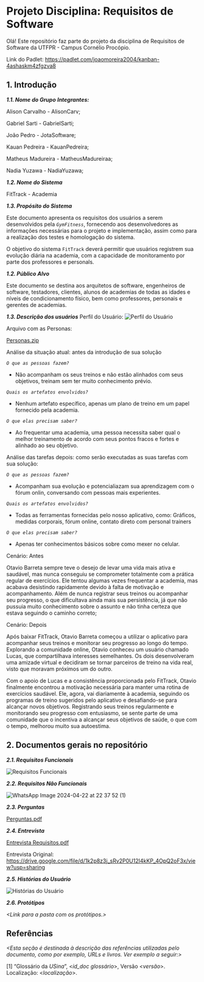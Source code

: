 
# Projeto Disciplina: Requisitos de Software

Olá! Este repositório faz parte do projeto da disciplina de Requisitos de Software da UTFPR - Campus Cornélio Procópio. 

Link do Padlet: https://padlet.com/joaomoreira2004/kanban-4ashaskm4zfgzva8

## 1. Introdução

***1.1.  Nome do Grupo***
***Integrantes:***

Alison Carvalho - AlisonCarv;

Gabriel Sarti - GabrielSarti;

João Pedro - JotaSoftware;

Kauan Pedreira - KauanPedreira;

Matheus Madureira - MatheusMadureiraa;

Nadia Yuzawa - NadiaYuzawa;

***1.2.  Nome do Sistema***

FitTrack - Academia

***1.3.  Propósito do Sistema***

Este documento apresenta os requisitos dos usuários a serem desenvolvidos pela *`GymFitness`*, fornecendo aos desenvolvedores as informações necessárias para o projeto e implementação, assim como para a realização dos testes e homologação do sistema.

O objetivo do sistema `FitTrack` deverá permitir que usuários registrem sua evolução diária na academia, com a capacidade de monitoramento por parte dos professores e personals.

***1.2.  Público Alvo***

Este documento se destina aos arquitetos de software, engenheiros de software, testadores, clientes, alunos de academias de todas as idades e níveis de condicionamento físico, bem como professores, personais e gerentes de academias.

***1.3. Descrição dos usuários***
Perfil do Usuário:
![Perfil do Usuário](https://github.com/RequisitosSOFTWARE/requisitos-software/assets/164585659/c7b3f7f1-d153-4f3b-8cec-0d92ba4af74f)

Arquivo com as Personas:

[Personas.zip](https://github.com/RequisitosSOFTWARE/requisitos-software/files/14912357/Personas.zip)


Análise da situação atual: antes da introdução de sua solução

*`O que as pessoas fazem?`*
- Não acompanham os seus treinos e não estão alinhados com seus objetivos, treinam sem ter muito conhecimento prévio.
  
*`Quais os artefatos envolvidos?`*
- Nenhum artefato específico, apenas um plano de treino em um papel fornecido pela academia.
  
*`O que elas precisam saber?`*
- Ao frequentar uma academia, uma pessoa necessita saber qual o melhor treinamento de acordo com seus pontos fracos e fortes e alinhado ao seu objetivo.


Análise das tarefas depois: como serão executadas as suas tarefas com sua solução:

*`O que as pessoas fazem?`*
- Acompanham sua evolução e potencialiazam sua aprendizagem com o fórum onlin, conversando com pessoas mais experientes.
  
*`Quais os artefatos envolvidos?`*
- Todas as ferramentas fornecidas pelo nosso aplicativo, como: Gráficos, medidas corporais, fórum online, contato direto com personal trainers
  
*`O que elas precisam saber?`*
- Apenas ter conhecimentos básicos sobre como mexer no celular.

Cenário: Antes

Otavio Barreta sempre teve o desejo de levar uma vida mais ativa e saudável, mas nunca conseguiu se comprometer totalmente com a prática regular de exercícios. Ele tentou algumas vezes frequentar a academia, mas acabava desistindo rapidamente devido à falta de motivação e acompanhamento.
Além de nunca registrar seus treinos ou acompanhar seu progresso, o que dificultava ainda mais sua persistência, já que não pussuia muito conhecimento sobre o assunto e não tinha certeza que estava seguindo o caminho correto;

Cenário: Depois

Após baixar FitTrack, Otavio Barreta começou a utilizar o aplicativo para acompanhar seus treinos e monitorar seu progresso ao longo do tempo. Explorando a comunidade online, Otavio conheceu um usuário chamado Lucas, que compartilhava interesses semelhantes. Os dois desenvolveram uma amizade virtual e decidiram se tornar parceiros de treino na vida real, visto que moravam próximos um do outro.

Com o apoio de Lucas e a consistência proporcionada pelo FitTrack, Otavio finalmente encontrou a motivação necessária para manter uma rotina de exercícios saudável. Ele, agora, vai diariamente à academia, seguindo os programas de treino sugeridos pelo aplicativo e desafiando-se para alcançar novos objetivos. Registrando seus treinos regularmente e monitorando seu progresso com entusiasmo, se sente parte de uma comunidade que o incentiva a alcançar seus objetivos de saúde, o que com o tempo, melhorou muito sua autoestima.

   
## 2. Documentos gerais no repositório

***2.1. Requisitos Funcionais***


![Requisitos Funcionais](https://github.com/RequisitosSOFTWARE/requisitos-software/assets/164585659/0e8a37a8-2fad-440d-9a18-b960195d9f8b)

***2.2. Requisitos Não Funcionais***

![WhatsApp Image 2024-04-22 at 22 37 52 (1)](https://github.com/RequisitosSOFTWARE/requisitos-software/assets/164585659/84f14ae7-bfe9-4733-98c0-0d930d64dbc0)

***2.3. Perguntas***

[Perguntas.pdf](https://github.com/RequisitosSOFTWARE/requisitos-software/files/15206151/Perguntas.pdf)

***2.4. Entrevista***

[Entrevista Requisitos.pdf](https://github.com/RequisitosSOFTWARE/requisitos-software/files/15277038/Entrevista.Requisitos.pdf)

Entrevista Original: https://drive.google.com/file/d/1k2p8z3j_sRv2P0U12I4kKP_4OpQ2oF3x/view?usp=sharing


***2.5. Histórias do Usuário***

![Histórias do Usuário](https://github.com/RequisitosSOFTWARE/requisitos-software/assets/164585659/6f68c88d-9e1e-4584-ae1a-dc4906d31cc4)

***2.6. Protótipos***

*<Link para a pasta com os protótipos.>*

## Referências

*<Esta seção é destinada à descrição das referências utilizadas pelo documento, como por exemplo, URLs e livros. Ver exemplo a seguir:>*

[1] “Glossário da _USina_”, <_id_doc glossário_>, Versão <_versão_>. Localização: <_localização_>.
